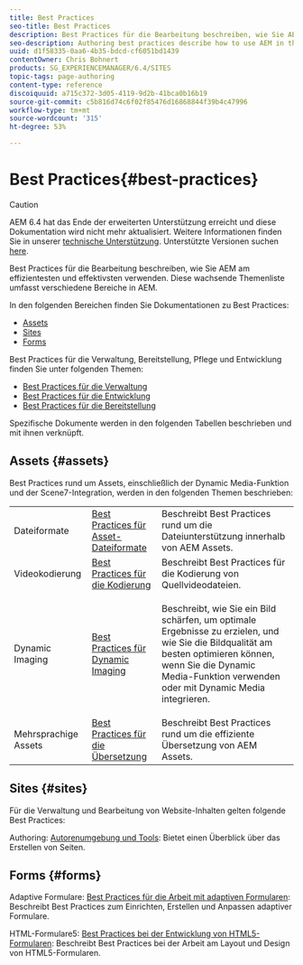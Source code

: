 ```yaml
---
title: Best Practices
seo-title: Best Practices
description: Best Practices für die Bearbeitung beschreiben, wie Sie AEM am effizientesten und effektivsten verwenden. Diese wachsende Themenliste umfasst verschiedene Bereiche in AEM.
seo-description: Authoring best practices describe how to use AEM in the most efficient and most effective way possible. This growing list of topics includes a variety of areas in AEM.
uuid: d1f58335-0aa6-4b35-bdcd-cf6051bd1439
contentOwner: Chris Bohnert
products: SG_EXPERIENCEMANAGER/6.4/SITES
topic-tags: page-authoring
content-type: reference
discoiquuid: a715c372-3d05-4119-9d2b-41bca0b16b19
source-git-commit: c5b816d74c6f02f85476d16868844f39b4c47996
workflow-type: tm+mt
source-wordcount: '315'
ht-degree: 53%

---
```



# Best Practices{#best-practices}

>[!CAUTION]
>
>AEM 6.4 hat das Ende der erweiterten Unterstützung erreicht und diese Dokumentation wird nicht mehr aktualisiert. Weitere Informationen finden Sie in unserer [technische Unterstützung](https://helpx.adobe.com/de/support/programs/eol-matrix.html). Unterstützte Versionen suchen [here](https://experienceleague.adobe.com/docs/?lang=de).

Best Practices für die Bearbeitung beschreiben, wie Sie AEM am effizientesten und effektivsten verwenden. Diese wachsende Themenliste umfasst verschiedene Bereiche in AEM.

In den folgenden Bereichen finden Sie Dokumentationen zu Best Practices:

* [Assets](#assets)
* [Sites](#sites)
* [Forms](#forms)

Best Practices für die Verwaltung, Bereitstellung, Pflege und Entwicklung finden Sie unter folgenden Themen:

* [Best Practices für die Verwaltung](/help/sites-administering/administer-best-practices.md)
* [Best Practices für die Entwicklung](/help/sites-developing/best-practices.md)
* [Best Practices für die Bereitstellung](/help/sites-deploying/best-practices.md)

Spezifische Dokumente werden in den folgenden Tabellen beschrieben und mit ihnen verknüpft.

## Assets {#assets}

Best Practices rund um Assets, einschließlich der Dynamic Media-Funktion und der Scene7-Integration, werden in den folgenden Themen beschrieben:

<table> 
 <tbody>
  <tr>
   <td>Dateiformate</td> 
   <td><a href="/help/assets/assets-file-format-best-practices.md">Best Practices für Asset-Dateiformate</a></td> 
   <td>Beschreibt Best Practices rund um die Dateiunterstützung innerhalb von AEM Assets.</td> 
  </tr>
  <tr>
   <td>Videokodierung</td> 
   <td><a href="/help/assets/video.md#best-practices-for-encoding-videos">Best Practices für die Kodierung</a></td> 
   <td>Beschreibt Best Practices für die Kodierung von Quellvideodateien.</td> 
  </tr>
  <tr>
   <td>Dynamic Imaging</td> 
   <td><a href="/help/assets/best-practices-for-optimizing-the-quality-of-your-images.md">Best Practices für Dynamic Imaging</a></td> 
   <td><p>Beschreibt, wie Sie ein Bild schärfen, um optimale Ergebnisse zu erzielen, und wie Sie die Bildqualität am besten optimieren können, wenn Sie die Dynamic Media-Funktion verwenden oder mit Dynamic Media integrieren. </p> </td> 
  </tr>
  <tr>
   <td>Mehrsprachige Assets</td> 
   <td><a href="/help/assets/best-practices-for-translating-assets-efficiently.md">Best Practices für die Übersetzung</a></td> 
   <td>Beschreibt Best Practices rund um die effiziente Übersetzung von AEM Assets.</td> 
  </tr>
 </tbody>
</table>

## Sites {#sites}

Für die Verwaltung und Bearbeitung von Website-Inhalten gelten folgende Best Practices:

Authoring: [Autorenumgebung und Tools](/help/sites-classic-ui-authoring/classic-page-author-env-tools.md): Bietet einen Überblick über das Erstellen von Seiten.

## Forms {#forms}

Adaptive Formulare: [Best Practices für die Arbeit mit adaptiven Formularen](/help/forms/using/adaptive-forms-best-practices.md): Beschreibt Best Practices zum Einrichten, Erstellen und Anpassen adaptiver Formulare.

HTML-Formulare5: [Best Practices bei der Entwicklung von HTML5-Formularen](/help/forms/using/best-practices-for-html5-forms.md): Beschreibt Best Practices bei der Arbeit am Layout und Design von HTML5-Formularen.
